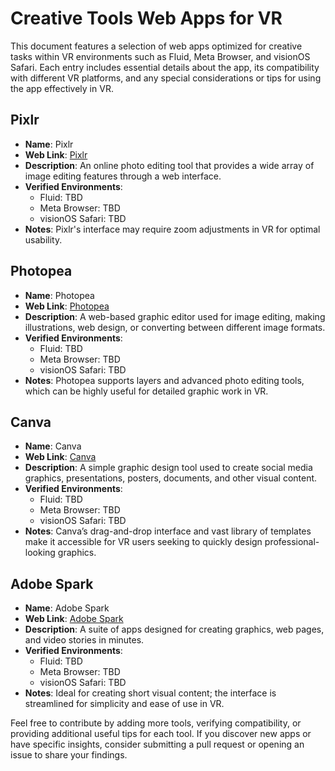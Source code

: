 # Creative Tools Web Apps for VR

This document features a selection of web apps optimized for creative tasks within VR environments such as Fluid, Meta Browser, and visionOS Safari. Each entry includes essential details about the app, its compatibility with different VR platforms, and any special considerations or tips for using the app effectively in VR.

## Pixlr

- **Name**: Pixlr
- **Web Link**: [Pixlr](https://pixlr.com)
- **Description**: An online photo editing tool that provides a wide array of image editing features through a web interface.
- **Verified Environments**: 
  - Fluid: TBD
  - Meta Browser: TBD
  - visionOS Safari: TBD
- **Notes**: Pixlr's interface may require zoom adjustments in VR for optimal usability.

## Photopea

- **Name**: Photopea
- **Web Link**: [Photopea](https://www.photopea.com)
- **Description**: A web-based graphic editor used for image editing, making illustrations, web design, or converting between different image formats.
- **Verified Environments**: 
  - Fluid: TBD
  - Meta Browser: TBD
  - visionOS Safari: TBD
- **Notes**: Photopea supports layers and advanced photo editing tools, which can be highly useful for detailed graphic work in VR.

## Canva

- **Name**: Canva
- **Web Link**: [Canva](https://www.canva.com)
- **Description**: A simple graphic design tool used to create social media graphics, presentations, posters, documents, and other visual content.
- **Verified Environments**: 
  - Fluid: TBD
  - Meta Browser: TBD
  - visionOS Safari: TBD
- **Notes**: Canva’s drag-and-drop interface and vast library of templates make it accessible for VR users seeking to quickly design professional-looking graphics.

## Adobe Spark

- **Name**: Adobe Spark
- **Web Link**: [Adobe Spark](https://spark.adobe.com)
- **Description**: A suite of apps designed for creating graphics, web pages, and video stories in minutes.
- **Verified Environments**: 
  - Fluid: TBD
  - Meta Browser: TBD
  - visionOS Safari: TBD
- **Notes**: Ideal for creating short visual content; the interface is streamlined for simplicity and ease of use in VR.

Feel free to contribute by adding more tools, verifying compatibility, or providing additional useful tips for each tool. If you discover new apps or have specific insights, consider submitting a pull request or opening an issue to share your findings.
